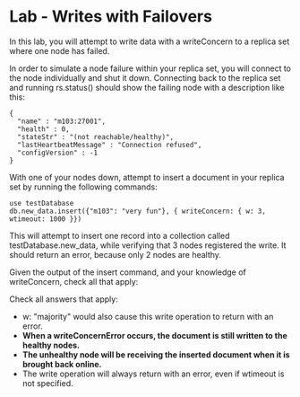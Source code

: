 # Lab - Writes with Failovers

In this lab, you will attempt to write data with a writeConcern to a replica set where one node has failed.

In order to simulate a node failure within your replica set, you will connect to the node individually and shut it down. Connecting back to the replica set and running rs.status() should show the failing node with a description like this:

```
{
  "name" : "m103:27001",
  "health" : 0,
  "stateStr" : "(not reachable/healthy)",
  "lastHeartbeatMessage" : "Connection refused",
  "configVersion" : -1
}
```

With one of your nodes down, attempt to insert a document in your replica set by running the following commands:

```
use testDatabase
db.new_data.insert({"m103": "very fun"}, { writeConcern: { w: 3, wtimeout: 1000 }})
```

This will attempt to insert one record into a collection called testDatabase.new_data, while verifying that 3 nodes registered the write. It should return an error, because only 2 nodes are healthy.

Given the output of the insert command, and your knowledge of writeConcern, check all that apply:

Check all answers that apply:

- w: "majority" would also cause this write operation to return with an error.
- **When a writeConcernError occurs, the document is still written to the healthy nodes.**
- **The unhealthy node will be receiving the inserted document when it is brought back online.**
- The write operation will always return with an error, even if wtimeout is not specified.
